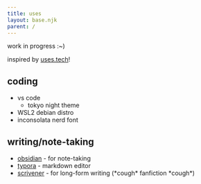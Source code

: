 ```yaml
---
title: uses
layout: base.njk
parent: /
---
```


work in progress :~)

inspired by [uses.tech](https://uses.tech/)!

## coding

- vs code
  - tokyo night theme
- WSL2 debian distro
- inconsolata nerd font

## writing/note-taking

- [obsidian](https://obsidian.md/) - for note-taking
- [typora](https://typora.io/) - markdown editor
- [scrivener](https://www.literatureandlatte.com/scrivener/overview) - for long-form writing (\*cough\* fanfiction \*cough\*)